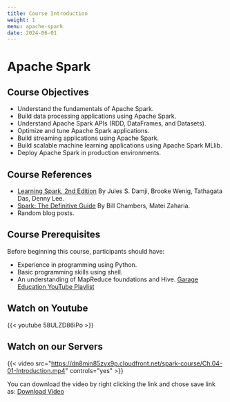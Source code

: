 ```yaml
---
title: Course Introduction
weight: 1
menu: apache-spark
date: 2024-06-01
---
```


# Apache Spark

## Course Objectives

- Understand the fundamentals of Apache Spark.
- Build data processing applications using Apache Spark.
- Understand Apache Spark APIs (RDD, DataFrames, and Datasets).
- Optimize and tune Apache Spark applications.
- Build streaming applications using Apache Spark.
- Build scalable machine learning applications using Apache Spark MLlib.
- Deploy Apache Spark in production environments.

## Course References

- [Learning Spark, 2nd Edition](https://pages.databricks.com/rs/094-YMS-629/images/LearningSpark2.0.pdf) By Jules S. Damji, Brooke Wenig, Tathagata Das, Denny Lee.
- [Spark: The Definitive Guide](https://learning.oreilly.com/library/view/spark-the-definitive/9781491912201/) By Bill Chambers, Matei Zaharia.
- Random blog posts.

## Course Prerequisites

Before beginning this course, participants should have:

- Experience in programming using Python.
- Basic programming skills using shell.
- An understanding of MapReduce foundations and Hive. [Garage Education YouTube Playlist](https://www.youtube.com/playlist?list=PLxNoJq6k39G8Ak39PDC-oYvp6ZRvIn3Pa)

## Watch on Youtube

{{< youtube 58ULZD86iPo >}}

## Watch on our Servers

{{< video src="https://dn8min85zvx9p.cloudfront.net/spark-course/Ch.04-01-Introduction.mp4" controls="yes" >}}

You can download the video by right clicking the link and chose save link as: [Download Video](https://dn8min85zvx9p.cloudfront.net/spark-course/Ch.04-01-Introduction.mp4)
